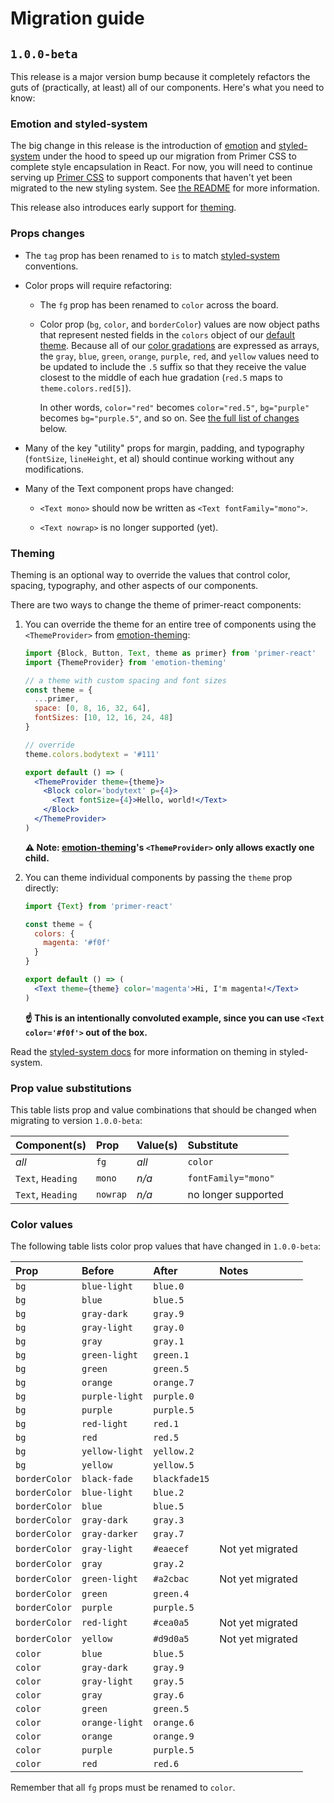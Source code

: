 # Migration guide

## `1.0.0-beta`
This release is a major version bump because it completely refactors the guts of (practically, at least) all of our components. Here's what you need to know:

### Emotion and styled-system
The big change in this release is the introduction of [emotion] and [styled-system] under the hood to speed up our migration from Primer CSS to complete style encapsulation in React. For now, you will need to continue serving up [Primer CSS] to support components that haven't yet been migrated to the new styling system. See [the README](README.md#styling) for more information.

This release also introduces early support for [theming](#theming).

### Props changes
* The `tag` prop has been renamed to `is` to match [styled-system] conventions.

* Color props will require refactoring:

    - The `fg` prop has been renamed to `color` across the board.

    - Color prop (`bg`, `color`, and `borderColor`) values are now object paths that represent nested fields in the `colors` object of our [default theme]. Because all of our [color gradations] are expressed as arrays, the `gray`, `blue`, `green`, `orange`, `purple`, `red`, and `yellow` values need to be updated to include the `.5` suffix so that they receive the value closest to the middle of each hue gradation (`red.5` maps to `theme.colors.red[5]`).

        In other words, `color="red"` becomes `color="red.5"`, `bg="purple"` becomes `bg="purple.5"`, and so on. See [the full list of changes](#color-props) below.


* Many of the key "utility" props for margin, padding, and typography (`fontSize`, `lineHeight`, et al) should continue working without any modifications.

* Many of the Text component props have changed:

    - `<Text mono>` should now be written as `<Text fontFamily="mono">`.

    - `<Text nowrap>` is no longer supported (yet).

### Theming
Theming is an optional way to override the values that control color, spacing, typography, and other aspects of our components.

There are two ways to change the theme of primer-react components:

1. You can override the theme for an entire tree of components using the `<ThemeProvider>` from [emotion-theming]:

    ```jsx
    import {Block, Button, Text, theme as primer} from 'primer-react'
    import {ThemeProvider} from 'emotion-theming'

    // a theme with custom spacing and font sizes
    const theme = {
      ...primer,
      space: [0, 8, 16, 32, 64],
      fontSizes: [10, 12, 16, 24, 48]
    }

    // override
    theme.colors.bodytext = '#111'

    export default () => (
      <ThemeProvider theme={theme}>
        <Block color='bodytext' p={4}>
          <Text fontSize={4}>Hello, world!</Text>
        </Block>
      </ThemeProvider>
    )
    ```

    **⚠️ Note: [emotion-theming]'s `<ThemeProvider>` only allows exactly one child.**

1. You can theme individual components by passing the `theme` prop directly:

    ```jsx
    import {Text} from 'primer-react'

    const theme = {
      colors: {
        magenta: '#f0f'
      }
    }

    export default () => (
      <Text theme={theme} color='magenta'>Hi, I'm magenta!</Text>
    )
    ```

    **☝️ This is an intentionally convoluted example, since you can use `<Text color='#f0f'>` out of the box.**

Read the [styled-system docs](http://jxnblk.com/styled-system/getting-started#theming) for more information on theming in styled-system.

### Prop value substitutions
This table lists prop and value combinations that should be changed when migrating to version `1.0.0-beta`:

| Component(s) | Prop | Value(s) | Substitute |
| :----------- | :--- | :------- | :--------- |
| _all_ | `fg` | _all_ | `color` |
| `Text`, `Heading` | `mono` | _n/a_ | `fontFamily="mono"` |
| `Text`, `Heading` | `nowrap` | _n/a_ | no longer supported |

### Color values
The following table lists color prop values that have changed in `1.0.0-beta`:

| Prop | Before | After | Notes |
| :--- | :----- | :---- | :---- |
| `bg` | `blue-light` | `blue.0` |
| `bg` | `blue` | `blue.5` |
| `bg` | `gray-dark` | `gray.9` |
| `bg` | `gray-light` | `gray.0` |
| `bg` | `gray` | `gray.1` |
| `bg` | `green-light` | `green.1` |
| `bg` | `green` | `green.5` |
| `bg` | `orange` | `orange.7` |
| `bg` | `purple-light` | `purple.0` |
| `bg` | `purple` | `purple.5` |
| `bg` | `red-light` | `red.1` |
| `bg` | `red` | `red.5` |
| `bg` | `yellow-light` | `yellow.2` |
| `bg` | `yellow` | `yellow.5` |
| `borderColor` | `black-fade` | `blackfade15` |
| `borderColor` | `blue-light` | `blue.2` |
| `borderColor` | `blue` | `blue.5` |
| `borderColor` | `gray-dark` | `gray.3` |
| `borderColor` | `gray-darker` | `gray.7` |
| `borderColor` | `gray-light` | `#eaecef` | Not yet migrated |
| `borderColor` | `gray` | `gray.2` |
| `borderColor` | `green-light` | `#a2cbac` | Not yet migrated |
| `borderColor` | `green` | `green.4` |
| `borderColor` | `purple` | `purple.5` |
| `borderColor` | `red-light` | `#cea0a5` | Not yet migrated |
| `borderColor` | `yellow` | `#d9d0a5` | Not yet migrated |
| `color` | `blue` | `blue.5` |
| `color` | `gray-dark` | `gray.9` |
| `color` | `gray-light` | `gray.5` |
| `color` | `gray` | `gray.6` |
| `color` | `green` | `green.5` |
| `color` | `orange-light` | `orange.6` |
| `color` | `orange` | `orange.9` |
| `color` | `purple` | `purple.5` |
| `color` | `red` | `red.6` |

Remember that all `fg` props must be renamed to `color`.

[color gradations]: https://styleguide.github.com/primer/support/color-system/#color-variables
[default theme]: src/theme.js
[emotion]: https://emotion.sh
[emotion-theming]: https://github.com/emotion-js/emotion/tree/master/packages/emotion-theming
[styled-system]: http://jxnblk.com/styled-system/
[themeGet]: http://jxnblk.com/styled-system/api#themeget
[Primer CSS]: https://github.com/primer/primer
